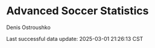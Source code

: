 # Advanced Soccer Statistics
Denis Ostroushko

<!-- gfm -->

Last successful data update: 2025-03-01 21:26:13 CST
